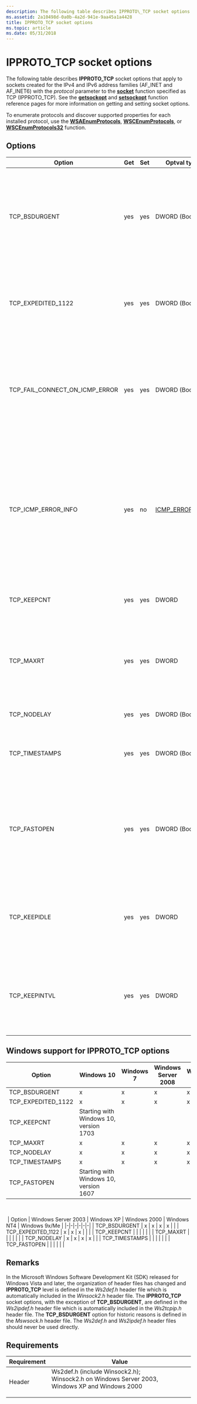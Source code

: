 ```yaml
---
description: The following table describes IPPROTO\_TCP socket options that apply to sockets created for the IPv4 and IPv6 address families (AF\_INET and AF\_INET6) with the protocol parameter to the socket function specified as TCP (IPPROTO\_TCP).
ms.assetid: 2a10498d-0a0b-4a2d-941e-9aa45a1a4428
title: IPPROTO_TCP socket options
ms.topic: article
ms.date: 05/31/2018
---
```


# IPPROTO\_TCP socket options

The following table describes **IPPROTO\_TCP** socket options that apply to sockets created for the IPv4 and IPv6 address families (AF\_INET and AF\_INET6) with the *protocol* parameter to the [**socket**](/windows/desktop/api/Winsock2/nf-winsock2-socket) function specified as TCP (IPPROTO\_TCP). See the [**getsockopt**](/windows/desktop/api/winsock/nf-winsock-getsockopt) and [**setsockopt**](/windows/desktop/api/winsock/nf-winsock-setsockopt) function reference pages for more information on getting and setting socket options.

To enumerate protocols and discover supported properties for each installed protocol, use the [**WSAEnumProtocols**](/windows/desktop/api/Winsock2/nf-winsock2-wsaenumprotocolsa), [**WSCEnumProtocols**](/windows/desktop/api/Ws2spi/nf-ws2spi-wscenumprotocols), or [**WSCEnumProtocols32**](/windows/desktop/api/Ws2spi/nf-ws2spi-wscenumprotocols32) function.

## Options

<table>
<colgroup>
<col/>
<col/>
<col/>
<col/>
<col/>
</colgroup>
<thead>
<tr class="header">
<th>Option</th>
<th>Get</th>
<th>Set</th>
<th>Optval type</th>
<th>Description</th>
</tr>
</thead>
<tbody>
<tr>
<td>TCP_BSDURGENT</td>
<td>yes</td>
<td>yes</td>
<td>DWORD (Boolean)</td>
<td>If <strong>TRUE</strong>, the service provider implements the Berkeley Software Distribution (BSD) style (default) for handling expedited data. This option is the inverse of the TCP_EXPEDITED_1122 option. This option can be set on the connection only once. Once this option is set on, this option cannot be turned off. This option is not required to be implemented by service providers. The option is enabled (set to <strong>TRUE</strong>) by default.</td>
</tr>
<tr>
<td>TCP_EXPEDITED_1122</td>
<td>yes</td>
<td>yes</td>
<td>DWORD (Boolean)</td>
<td>If <strong>TRUE</strong>, the service provider implements the expedited data as specified in RFC-1222. Otherwise, the Berkeley Software Distribution (BSD) style (default) is used. This option can be set on the connection only once. Once this option is set on, this option cannot be turned off. This option is not required to be implemented by service providers.</td>
</tr>
<tr>
<td>TCP_FAIL_CONNECT_ON_ICMP_ERROR</td>
<td>yes</td>
<td>yes</td>
<td>DWORD (Boolean)</td>
<td>If <strong>TRUE</strong>, a connect API call will return upon reception of an ICMP error with value WSAEHOSTUNREACH. The source address of the error will then be available via the TCP_ICMP_ERROR_INFO socket option. If <strong>FALSE</strong>, the socket behaves normally. The default is disabled (set to <strong>FALSE</strong>). For type-safety, you should use the <a href="/windows/win32/api/ws2tcpip/nf-ws2tcpip-wsagetfailconnectonicmperror">WSAGetFailConnectOnIcmpError</a> and <a href="/windows/win32/api/ws2tcpip/nf-ws2tcpip-wsasetfailconnectonicmperror">WSASetFailConnectOnIcmpError</a> functions instead of using the socket option directly.</td>
</tr>
<tr>
<td>TCP_ICMP_ERROR_INFO</td>
<td>yes</td>
<td>no</td>
<td><a href="/windows/win32/api/ws2ipdef/ns-ws2ipdef-icmp_error_info">ICMP_ERROR_INFO</a></td>
<td>Retrieves the info of an ICMP error received by the TCP socket during a failed connect call. Only valid on a TCP socket where TCP_FAIL_CONNECT_ON_ICMP_ERROR has previously been enabled, and <strong>connect</strong> has returned WSAEHOSTUNREACH. The query is non-blocking. If queried successfully and the returned optlen value is 0, then no ICMP error has been received since the last connect call. If an ICMP error was received, its info will be available until <strong>connect</strong> is called again. The info is returned as an <a href="/windows/win32/api/ws2ipdef/ns-ws2ipdef-icmp_error_info">ICMP_ERROR_INFO</a> structure. For type-safety, you should use the <a href="/windows/win32/api/ws2tcpip/nf-ws2tcpip-wsageticmperrorinfo">WSAGetIcmpErrorInfo</a> function instead of using the socket option directly.</td>
</tr>
<tr>
<td>TCP_KEEPCNT</td>
<td>yes</td>
<td>yes</td>
<td>DWORD</td>
<td>Gets or sets the number of TCP keep alive probes that will be sent before the connection is terminated. It is illegal to set TCP_KEEPCNT to a value greater than 255.</td>
</tr>
<tr>
<td>TCP_MAXRT</td>
<td>yes</td>
<td>yes</td>
<td>DWORD</td>
<td>If this value is non-negative, it represents the desired connection timeout in seconds. If it is -1, it represents a request to disable connection timeout (i.e. the connection will retransmit forever). If the connection timeout is disabled, the retransmit timeout increases exponentially for each retransmission up to its maximum value of 60sec and then stays there.</td>
</tr>
<tr>
<td>TCP_NODELAY</td>
<td>yes</td>
<td>yes</td>
<td>DWORD (Boolean)</td>
<td>Enables or disables the Nagle algorithm for TCP sockets. This option is disabled (set to FALSE) by default.</td>
</tr>
<tr>
<td>TCP_TIMESTAMPS</td>
<td>yes</td>
<td>yes</td>
<td>DWORD (Boolean)</td>
<td>Enables or disables RFC 1323 time stamps. Note that there is also a global configuration for timestamps (default is off), &quot;Timestamps&quot; in (set/get)-nettcpsetting. Setting this socket option overrides that global configuration setting.</td>
</tr>
<tr>
<td>TCP_FASTOPEN</td>
<td>yes</td>
<td>yes</td>
<td>DWORD (Boolean)</td>
<td>Enables or disables <a href="https://tools.ietf.org/html/rfc7413">RFC 7413</a> TCP Fast Open, which enables you to start sending data during the three-way handshake phase of opening a connection. Note that to make use of fast opens, you should use <a href="/windows/desktop/api/Mswsock/nc-mswsock-lpfn_connectex"><strong>ConnectEx</strong></a> to make the initial connection, and specify data in that function's <em>lpSendBuffer</em> parameter to be transferred during the handshake process. Some of the data in <em>lpSendBuffer</em> will be transferred under the Fast Open protocol.</td>
</tr>
<tr>
<td>TCP_KEEPIDLE</td>
<td>yes</td>
<td>yes</td>
<td>DWORD</td>
<td>Gets or sets the number of seconds a TCP connection will remain idle before keepalive probes are sent to the remote.

<strong>Note:</strong><br />
This option is available starting with Windows 10, version 1709.

<br/></td>
</tr>
<tr>
<td>TCP_KEEPINTVL</td>
<td>yes</td>
<td>yes</td>
<td>DWORD</td>
<td>Gets or sets the number of seconds a TCP connection will wait for a keepalive response before sending another keepalive probe.

<strong>Note:</strong><br />
This option is available starting with Windows 10, version 1709.

<br/></td>
</tr>
</tbody>
</table>

## Windows support for IPPROTO\_TCP options

| Option | Windows 10 | Windows 7 | Windows Server 2008 | Windows Vista |
|-|-|-|-|-|
| TCP\_BSDURGENT | x | x | x | x |
| TCP\_EXPEDITED\_1122 | x | x | x | x |
| TCP\_KEEPCNT | Starting with Windows 10, version 1703 | | | |
| TCP\_MAXRT | x | x | x | x |
| TCP\_NODELAY | x | x | x | x |
| TCP\_TIMESTAMPS | x | x | x | x |
| TCP\_FASTOPEN | Starting with Windows 10, version 1607 | | | |

<br/>

 | Option | Windows Server 2003 | Windows XP | Windows 2000 | Windows NT4 | Windows 9x/Me |
|-|-|-|-|-|-|
| TCP\_BSDURGENT | x | x | x | x | |
| TCP\_EXPEDITED\_1122 | x | x | x | | |
| TCP\_KEEPCNT | | | | | |
| TCP\_MAXRT | | | | | |
| TCP\_NODELAY | x | x | x | x | |
| TCP\_TIMESTAMPS | | | | | |
| TCP\_FASTOPEN | | | | | |

## Remarks

In the Microsoft Windows Software Development Kit (SDK) released for Windows Vista and later, the organization of header files has changed and **IPPROTO\_TCP** level is defined in the *Ws2def.h* header file which is automatically included in the *Winsock2.h* header file. The **IPPROTO\_TCP** socket options, with the exception of **TCP\_BSDURGENT**, are defined in the *Ws2ipdef.h* header file which is automatically included in the *Ws2tcpip.h* header file. The **TCP\_BSDURGENT** option for historic reasons is defined in the *Mswsock.h* header file. The *Ws2def.h* and *Ws2ipdef.h* header files should never be used directly.

## Requirements

| Requirement | Value |
|-|-|
| Header | <dl> <dt>Ws2def.h (include Winsock2.h); </dt> <dt>Winsock2.h on Windows Server 2003, Windows XP and Windows 2000</dt> </dl> |
